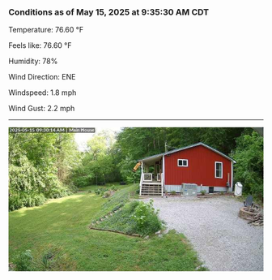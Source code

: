 ### Conditions as of May 15, 2025 at 9:35:30 AM CDT 

Temperature: 76.60 &deg;F

Feels like: 76.60 &deg;F

Humidity: 78%

Wind Direction: ENE

Windspeed: 1.8 mph

Wind Gust: 2.2 mph

---

<img src="./images/latest.jpeg"/>


